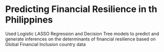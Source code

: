 # Predicting Financial Resilience in th Philippines
Used Logistic LASSO Regression and Decision Tree models to predict and generate inferences on the determinants of financial resilience based on Global Financial Inclusion country data
